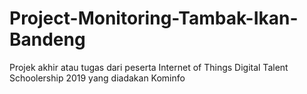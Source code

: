 # Project-Monitoring-Tambak-Ikan-Bandeng

Projek akhir atau tugas dari peserta Internet of Things Digital Talent Schoolership 2019 yang diadakan Kominfo
